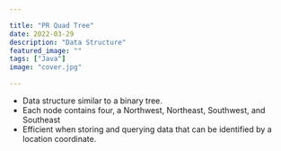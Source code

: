 ```yaml
---

title: "PR Quad Tree" 
date: 2022-03-29
description: "Data Structure"
featured_image: ""
tags: ["Java"]
image: "cover.jpg"

---
```


- Data structure similar to a binary tree.
- Each node contains four, a Northwest, Northeast, Southwest, and Southeast
- Efficient when storing and querying data that can be identified by a location coordinate.
